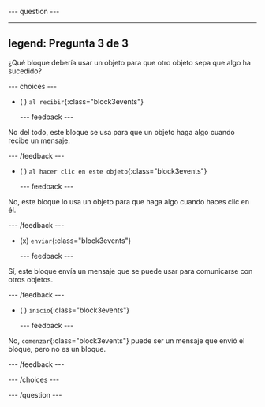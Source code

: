 
--- question ---

---
legend: Pregunta 3 de 3
---

¿Qué bloque debería usar un objeto para que otro objeto sepa que algo ha sucedido?

--- choices ---

- ( ) `al recibir`{:class="block3events"}

  --- feedback ---

No del todo, este bloque se usa para que un objeto haga algo cuando recibe un mensaje.

  --- /feedback ---

- ( ) `al hacer clic en este objeto`{:class="block3events"}


  --- feedback ---

No, este bloque lo usa un objeto para que haga algo cuando haces clic en él.

  --- /feedback ---

- (x) `enviar`{:class="block3events"}

  --- feedback ---

Sí, este bloque envía un mensaje que se puede usar para comunicarse con otros objetos.

  --- /feedback ---

- ( ) `inicio`{:class="block3events"}

  --- feedback ---

No, `comenzar`{:class="block3events"} puede ser un mensaje que envió el bloque, pero no es un bloque.

  --- /feedback ---

--- /choices ---

--- /question ---
